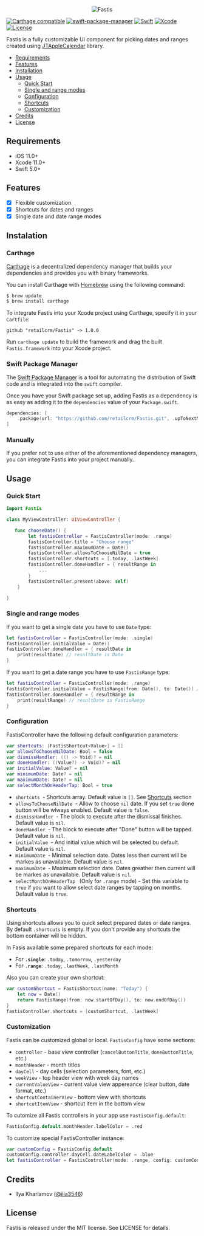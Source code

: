 <p align="center">
	<img alt="Fastis" src="Documentation/top_screen.jpg" srcset="top_screen@2x.jpg 2x">
</p>

[![Carthage compatible](https://img.shields.io/badge/Carthage-compatible-4BC51D.svg?style=flat)](https://github.com/Carthage/Carthage)
[![swift-package-manager](https://img.shields.io/badge/SwiftPM-compatible-brightgreen.svg?style=flat)](https://github.com/apple/swift-package-manager)
[![Swift](https://img.shields.io/badge/Swift-5-green.svg?style=flat)](https://swift.org)
[![Xcode](https://img.shields.io/badge/Xcode-11-blue.svg?style=flat)](https://developer.apple.com/xcode)
[![License](https://img.shields.io/badge/license-mit-brightgreen.svg?style=flat)](https://en.wikipedia.org/wiki/MIT_License)

Fastis is a fully customizable UI component for picking dates and ranges created using [JTAppleCalendar](https://github.com/patchthecode/JTAppleCalendar) library.

- [Requirements](#requirements)
- [Features](#features)
- [Installation](#installation)
- [Usage](#usage)
	- [Quick Start](#quick-start)
	- [Single and range modes](#single-and-range-modes)
	- [Configuration](#configuration)
	- [Shortcuts](#shortcuts)
	- [Customization](#customization)
- [Credits](#credits)
- [License](#license)

## Requirements

- iOS 11.0+
- Xcode 11.0+
- Swift 5.0+

## Features

- [x] Flexible customization
- [x] Shortcuts for dates and ranges
- [x] Single date and date range modes

## Instalation

### Carthage

[Carthage](https://github.com/Carthage/Carthage) is a decentralized dependency manager that builds your dependencies and provides you with binary frameworks.

You can install Carthage with [Homebrew](http://brew.sh/) using the following command:

```bash
$ brew update
$ brew install carthage
```

To integrate Fastis into your Xcode project using Carthage, specify it in your `Cartfile`:

```ogdl
github "retailcrm/Fastis" ~> 1.0.0
```

Run `carthage update` to build the framework and drag the built `Fastis.framework` into your Xcode project.

### Swift Package Manager

The [Swift Package Manager](https://swift.org/package-manager/) is a tool for automating the distribution of Swift code and is integrated into the `swift` compiler.

Once you have your Swift package set up, adding Fastis as a dependency is as easy as adding it to the `dependencies` value of your `Package.swift`.

```swift
dependencies: [
    .package(url: "https://github.com/retailcrm/Fastis.git", .upToNextMajor(from: "1.0.0"))
]
```

### Manually

If you prefer not to use either of the aforementioned dependency managers, you can integrate Fastis into your project manually.


## Usage

### Quick Start

```swift
import Fastis

class MyViewController: UIViewController {

   func chooseDate() {
        let fastisController = FastisController(mode: .range)
        fastisController.title = "Choose range"
        fastisController.maximumDate = Date()
        fastisController.allowsToChooseNilDate = true
        fastisController.shortcuts = [.today, .lastWeek]
        fastisController.doneHandler = { resultRange in
            ...
        }
        fastisController.present(above: self)
    }

}
```

### Single and range modes

If you want to get a single date you have to use `Date` type:

```swift
let fastisController = FastisController(mode: .single)
fastisController.initialValue = Date()
fastisController.doneHandler = { resultDate in
	print(resultDate) // resultDate is Date
}

```

If you want to get a date range you have to use `FastisRange` type:

```swift
let fastisController = FastisController(mode: .range)
fastisController.initialValue = FastisRange(from: Date(), to: Date()) // or .from(Date(), to: Date())
fastisController.doneHandler = { resultRange in
	print(resultRange) // resultDate is FastisRange
}
```

### Configuration

FastisController have the following default configuration parameters:

```swift
var shortcuts: [FastisShortcut<Value>] = []
var allowsToChooseNilDate: Bool = false
var dismissHandler: (() -> Void)? = nil
var doneHandler: ((Value?) -> Void)? = nil
var initialValue: Value? = nil
var minimumDate: Date? = nil
var maximumDate: Date? = nil
var selectMonthOnHeaderTap: Bool = true
```

- `shortcuts `- Shortcuts array. Default value is `[]`. See [Shortcuts](#shortcuts) section
- `allowsToChooseNilDate `- Allow to choose `nil` date. If you set `true` done button will be wlways enabled. Default value is `false`.
- `dismissHandler `- The block to execute after the dismissal finishes. Default value is `nil`.
- `doneHandler `- The block to execute after "Done" button will be tapped. Default value is `nil`.
- `initialValue `- And initial value which will be selected bu default. Default value is `nil`.
- `minimumDate `-  Minimal selection date. Dates less then current will be markes as unavailable. Default value is `nil`.
- `maximumDate `- Maximum selection date. Dates greather then current will be markes as unavailable. Default value is `nil`.
- `selectMonthOnHeaderTap ` (Only for `.range` mode) - Set this variable to `true` if you want to allow select date ranges by tapping on months. Default value is `true`.

### Shortcuts

Using shortcuts allows you to quick select prepared dates or date ranges.
By default `.shortcuts` is empty. If you don't provide any shortcuts the bottom container will be hidden.

In Fasis available some prepared shortcuts for each mode:

- For **`.single`**: `.today`, `.tomorrow`, `.yesterday`
- For **`.range`**: `.today`, `.lastWeek`, `.lastMonth`

Also you can create your own shortcut:     

```swift
var customShortcut = FastisShortcut(name: "Today") {
	let now = Date()
	return FastisRange(from: now.startOfDay(), to: now.endOfDay())
}
fastisController.shortcuts = [customShortcut, .lastWeek]
```

### Customization

Fastis can be customized global or local. `FastisConfig` have some sections:

- `controller` - base view controller (`cancelButtonTitle`, `doneButtonTitle`, etc.)
- `monthHeader` - month titles
- `dayCell` - day cells (selection parameters, font, etc.)
- `weekView` - top header view with week day names
- `currentValueView` - current value view appereance (clear button, date format, etc.)
- `shortcutContainerView` - bottom view with shortcuts
- `shortcutItemView` - shortcut item in the bottom view

To cutomize all Fastis controllers in your app use `FastisConfig.default`:

```swift
FastisConfig.default.monthHeader.labelColor = .red
```

To customize special FastisController instance:

```swift
var customConfig = FastisConfig.default
customConfig.controller.dayCell.dateLabelColor = .blue
let fastisController = FastisController(mode: .range, config: customConfig)
```

## Credits

- Ilya Kharlamov ([@ilia3546](https://github.com/ilia3546))

## License

Fastis is released under the MIT license. See LICENSE for details.